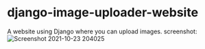 # django-image-uploader-website
A website using Django where you can upload images.
screenshot:
![Screenshot 2021-10-23 204025](https://user-images.githubusercontent.com/66880935/138561927-dc30d2f5-eb02-4b2a-9fbd-9e5a6b3c2e2a.png)
